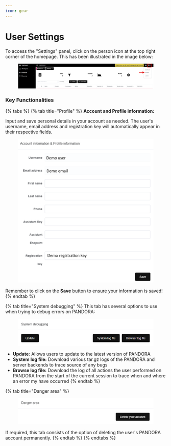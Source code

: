 ```yaml
---
icon: gear
---
```


# User Settings

To access the "Settings" panel, click on the person icon at the top right corner of the homepage. This has been illustrated in the image below:&#x20;

<figure><img src="../../.gitbook/assets/user settings.png" alt=""><figcaption></figcaption></figure>

### Key Functionalities

{% tabs %}
{% tab title="Profile" %}
**Account and Profile information:**

Input and save personal details in your account as needed. The user's username, email address and registration key will automatically appear in their respective fields.&#x20;

<figure><img src="../../.gitbook/assets/image (15).png" alt=""><figcaption></figcaption></figure>

Remember to click on the **Save** button to ensure your information is saved!&#x20;
{% endtab %}

{% tab title="System debugging" %}
This tab has several options to use when trying to debug errors on PANDORA:&#x20;

<figure><img src="../../.gitbook/assets/image (16).png" alt=""><figcaption></figcaption></figure>

* **Update**: Allows users to update to the latest version of PANDORA
* **System log file:** Download various tar.gz logs of the PANDORA and server backends to trace source of any bugs
* **Browse log file:** Download the log of all actions the user performed on PANDORA from the start of the current session to trace when and where an error my have occurred
{% endtab %}

{% tab title="Danger area" %}
<figure><img src="../../.gitbook/assets/image (17).png" alt=""><figcaption></figcaption></figure>

If required, this tab consists of the option of deleting the user's PANDORA account permanently.
{% endtab %}
{% endtabs %}
